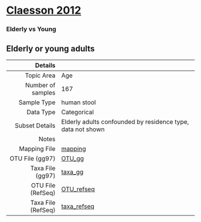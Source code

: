 # [Claesson 2012]( ../docs/claesson.html )

### Elderly vs Young
## Elderly or young adults

| Details        |             |
| -----------------------: |-------------|
| Topic Area | Age
| Number of samples | 167
| Sample Type | human stool
| Data Type | Categorical
| Subset Details | Elderly adults confounded by residence type, data not shown
| Notes | 
| Mapping File | [mapping]( ../datasets/claesson/mapping.txt)
| OTU File (gg97) | [OTU_gg]( ../datasets/claesson/gg/otutable.txt)
| Taxa File (gg97) | [taxa_gg]( ../datasets/claesson/gg/taxatable.txt)
| OTU File (RefSeq) | [OTU_refseq]( ../datasets/claesson/refseq/otutable.txt)
| Taxa File (RefSeq) | [taxa_refseq]( ../datasets/claesson/refseq/taxatable.txt)